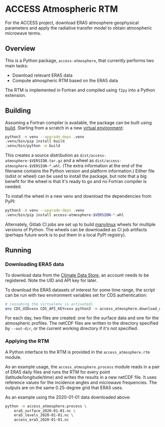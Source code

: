 # ACCESS Atmospheric RTM

For the ACCESS project, download ERA5 atmosphere geophysical parameters and apply the radiative transfer model to obtain atmospheric microwave terms.

## Overview

This is a Python package, `access-atmosphere`, that currently performs two main
tasks:

- Download relevant ERA5 data
- Compute atmospheric RTM based on the ERA5 data

The RTM is implemented in Fortran and compiled using `f2py` into a Python extension.

## Building

Assuming a Fortran compiler is available, the package can be built using
[build](https://github.com/pypa/build). Starting from a scratch in a new
[virtual environment](https://docs.python.org/3/library/venv.html):

```bash
python3 -m venv --upgrade-deps .venv
.venv/bin/pip install build
.venv/bin/python -m build
```

This creates a source distribution as `dist/access-atmosphere-$VERSION.tar.gz`
and a wheel as `dist/access-atmosphere-$VERSION-*.whl`. (The extra information
at the end of the filename contains the Python version and platform
information.) Either file (sdist or wheel) can be used to install the package,
but note that a big benefit for the wheel is that it's ready to go and no
Fortran compiler is needed.

To install the wheel in a new venv and download the dependencies from PyPI:

```bash
python3 -m venv --upgrade-deps .venv
.venv/bin/pip install access-atmosphere-$VERSION-*.whl
```

Alternately, Gitlab CI jobs are set up to build
[manylinux](https://github.com/pypa/manylinux) wheels for multiple versions of
Python. The wheels can be downloaded as CI job artifacts (perhaps future work is
to put them in a local PyPI registry).

## Running

### Downloading ERA5 data

To download data from the [Climate Data
Store](https://cds.climate.copernicus.eu/cdsapp), an account needs to be
registered. Note the UID and API key for later.

To download the ERA5 datasets of interest for some time range, the script can be
run with two environment variables set for CDS authentication:

```bash
# (assuming the virtualenv is activated)
env CDS_UID=xxx CDS_API_KEY=xxx python3 -m access_atmosphere.download_era5 2020-01-01 2020-01-31 --out-dir era5
```

For each day, two files are created: one for the surface data and one for the
atmospheric profiles. The netCDF files are written to the directory specified by
`--out-dir`, or the current working directory if it's not specified.

### Applying the RTM

A Python interface to the RTM is provided in the `access_atmosphere.rtm` module.

As an example usage, the `access_atmosphere.process` module reads in a pair of
ERA5 daily files and runs the RTM for every point (latitude/longitude/time) and
writes the results in a new netCDF file. It uses reference values for the
incidence angles and microwave frequencies. The outputs are on the same
0.25-degree grid that ERA5 uses.

As an example using the 2020-01-01 data downloaded above:

```bash
python -m access_atmosphere.process \
    era5_surface_2020-01-01.nc \
    era5_levels_2020-01-01.nc \
    access_era5_2020-01-01.nc
```